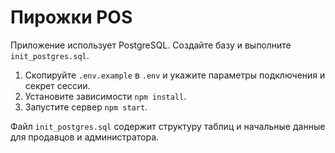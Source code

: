 # Пирожки POS

Приложение использует PostgreSQL. Создайте базу и выполните `init_postgres.sql`.

1. Скопируйте `.env.example` в `.env` и укажите параметры подключения и секрет сессии.
2. Установите зависимости `npm install`.
3. Запустите сервер `npm start`.

Файл `init_postgres.sql` содержит структуру таблиц и начальные данные для продавцов и администратора.
